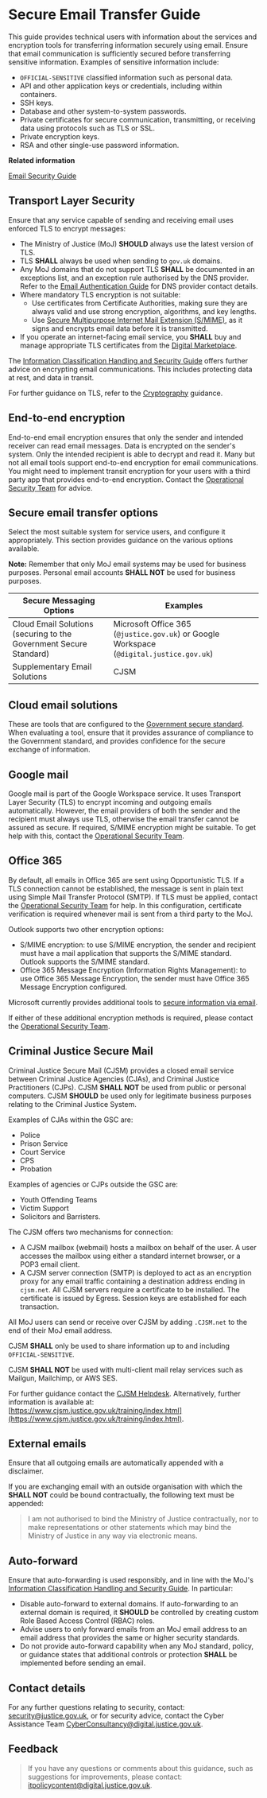 # Secure Email Transfer Guide

This guide provides technical users with information about the services and encryption tools for transferring information securely using email. Ensure that email communication is sufficiently secured before transferring sensitive information. Examples of sensitive information include:

-   `OFFICIAL-SENSITIVE` classified information such as personal data.
-   API and other application keys or credentials, including within containers.
-   SSH keys.
-   Database and other system-to-system passwords.
-   Private certificates for secure communication, transmitting, or receiving data using protocols such as TLS or SSL.
-   Private encryption keys.
-   RSA and other single-use password information.

**Related information**  


[Email Security Guide](email-security-guide.md)

## Transport Layer Security

Ensure that any service capable of sending and receiving email uses enforced TLS to encrypt messages:

-   The Ministry of Justice \(MoJ\) **SHOULD** always use the latest version of TLS.
-   TLS **SHALL** always be used when sending to `gov.uk` domains.
-   Any MoJ domains that do not support TLS **SHALL** be documented in an exceptions list, and an exception rule authorised by the DNS provider. Refer to the [Email Authentication Guide](email-authentication-guide.md) for DNS provider contact details.
-   Where mandatory TLS encryption is not suitable:
    -   Use certificates from Certificate Authorities, making sure they are always valid and use strong encryption, algorithms, and key lengths.
    -   Use [Secure Multipurpose Internet Mail Extension \(S/MIME\)](https://en.wikipedia.org/wiki/S/MIME), as it signs and encrypts email data before it is transmitted.
-   If you operate an internet-facing email service, you **SHALL** buy and manage appropriate TLS certificates from the [Digital Marketplace](https://www.digitalmarketplace.service.gov.uk/).

The [Information Classification Handling and Security Guide](information-classification-handling-and-security-guide.md) offers further advice on encrypting email communications. This includes protecting data at rest, and data in transit.

For further guidance on TLS, refer to the [Cryptography](cryptography.md) guidance.

## End-to-end encryption

End-to-end email encryption ensures that only the sender and intended receiver can read email messages. Data is encrypted on the sender's system. Only the intended recipient is able to decrypt and read it. Many but not all email tools support end-to-end encryption for email communications. You might need to implement transit encryption for your users with a third party app that provides end-to-end encryption. Contact the [Operational Security Team](mailto:OperationalSecurityTeam@justice.gov.uk) for advice.

## Secure email transfer options

Select the most suitable system for service users, and configure it appropriately. This section provides guidance on the various options available.

**Note:** Remember that only MoJ email systems may be used for business purposes. Personal email accounts **SHALL NOT** be used for business purposes.

|Secure Messaging Options|Examples|
|------------------------|--------|
|Cloud Email Solutions \(securing to the Government Secure Standard\)|Microsoft Office 365 \(`@justice.gov.uk`\) or Google Workspace \(`@digital.justice.gov.uk`\)|
|Supplementary Email Solutions|CJSM|

## Cloud email solutions

These are tools that are configured to the [Government secure standard](https://www.gov.uk/guidance/securing-government-email). When evaluating a tool, ensure that it provides assurance of compliance to the Government standard, and provides confidence for the secure exchange of information.

## Google mail

Google mail is part of the Google Workspace service. It uses Transport Layer Security \(TLS\) to encrypt incoming and outgoing emails automatically. However, the email providers of both the sender and the recipient must always use TLS, otherwise the email transfer cannot be assured as secure. If required, S/MIME encryption might be suitable. To get help with this, contact the [Operational Security Team](mailto:OperationalSecurityTeam@justice.gov.uk).

## Office 365

By default, all emails in Office 365 are sent using Opportunistic TLS. If a TLS connection cannot be established, the message is sent in plain text using Simple Mail Transfer Protocol \(SMTP\). If TLS must be applied, contact the [Operational Security Team](mailto:OperationalSecurityTeam@justice.gov.uk) for help. In this configuration, certificate verification is required whenever mail is sent from a third party to the MoJ.

Outlook supports two other encryption options:

-   S/MIME encryption: to use S/MIME encryption, the sender and recipient must have a mail application that supports the S/MIME standard. Outlook supports the S/MIME standard.
-   Office 365 Message Encryption \(Information Rights Management\): to use Office 365 Message Encryption, the sender must have Office 365 Message Encryption configured.

Microsoft currently provides additional tools to [secure information via email](https://www.microsoft.com/en-us/microsoft-365/blog/2018/04/05/defend-yourself-from-cybercrime-with-new-office-365-capabilities/).

If either of these additional encryption methods is required, please contact the [Operational Security Team](mailto:OperationalSecurityTeam@justice.gov.uk).

## Criminal Justice Secure Mail

Criminal Justice Secure Mail \(CJSM\) provides a closed email service between Criminal Justice Agencies \(CJAs\), and Criminal Justice Practitioners \(CJPs\). CJSM **SHALL NOT** be used from public or personal computers. CJSM **SHOULD** be used only for legitimate business purposes relating to the Criminal Justice System.

Examples of CJAs within the GSC are:

-   Police
-   Prison Service
-   Court Service
-   CPS
-   Probation

Examples of agencies or CJPs outside the GSC are:

-   Youth Offending Teams
-   Victim Support
-   Solicitors and Barristers.

The CJSM offers two mechanisms for connection:

-   A CJSM mailbox \(webmail\) hosts a mailbox on behalf of the user. A user accesses the mailbox using either a standard internet browser, or a POP3 email client.
-   A CJSM server connection \(SMTP\) is deployed to act as an encryption proxy for any email traffic containing a destination address ending in `cjsm.net`. All CJSM servers require a certificate to be installed. The certificate is issued by Egress. Session keys are established for each transaction.

All MoJ users can send or receive over CJSM by adding `.CJSM.net` to the end of their MoJ email address.

CJSM **SHALL** only be used to share information up to and including `OFFICIAL-SENSITIVE`.

CJSM **SHALL NOT** be used with multi-client mail relay services such as Mailgun, Mailchimp, or AWS SES.

For further guidance contact the [CJSM Helpdesk](mailto:cjsm.helpdesk@egress.com). Alternatively, further information is available at: [https://www.cjsm.justice.gov.uk/training/index.html](https://www.cjsm.justice.gov.uk/training/index.html).

## External emails

Ensure that all outgoing emails are automatically appended with a disclaimer.

If you are exchanging email with an outside organisation with which the **SHALL NOT** could be bound contractually, the following text must be appended:

> I am not authorised to bind the Ministry of Justice contractually, nor to make representations or other statements which may bind the Ministry of Justice in any way via electronic means.

## Auto-forward

Ensure that auto-forwarding is used responsibly, and in line with the MoJ's [Information Classification Handling and Security Guide](information-classification-handling-and-security-guide.md). In particular:

-   Disable auto-forward to external domains. If auto-forwarding to an external domain is required, it **SHOULD** be controlled by creating custom Role Based Access Control \(RBAC\) roles.
-   Advise users to only forward emails from an MoJ email address to an email address that provides the same or higher security standards.
-   Do not provide auto-forward capability when any MoJ standard, policy, or guidance states that additional controls or protection **SHALL** be implemented before sending an email.

## Contact details

For any further questions relating to security, contact: [security@justice.gov.uk](mailto:security@justice.gov.uk), or for security advice, contact the Cyber Assistance Team [CyberConsultancy@digital.justice.gov.uk](mailto:CyberConsultancy@digital.justice.gov.uk).

## Feedback

> If you have any questions or comments about this guidance, such as suggestions for improvements, please contact: [itpolicycontent@digital.justice.gov.uk](mailto:itpolicycontent@digital.justice.gov.uk).

